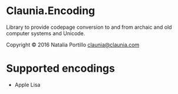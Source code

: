﻿Claunia.Encoding
================

Library to provide codepage conversion to and from archaic and old computer systems and Unicode.

Copyright © 2016 Natalia Portillo <claunia@claunia.com>

Supported encodings
==============================
* Apple Lisa